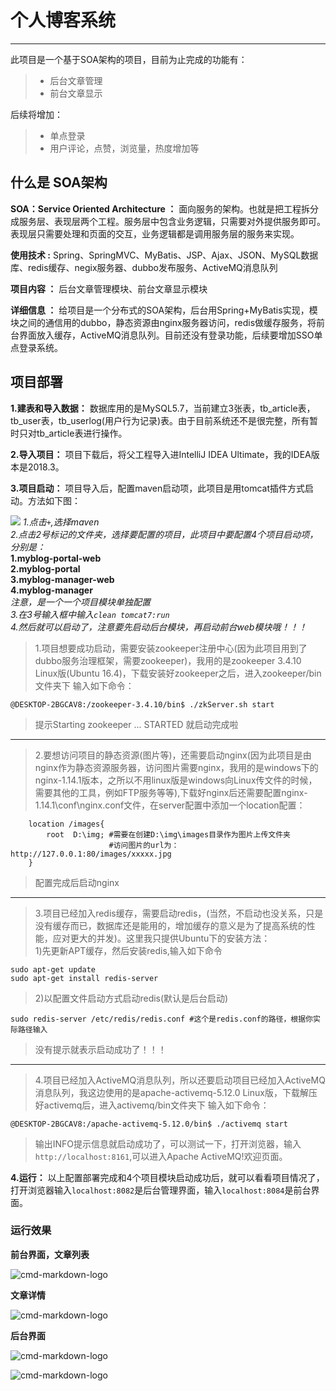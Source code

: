 # 个人博客系统

------

此项目是一个基于SOA架构的项目，目前为止完成的功能有：

> * 后台文章管理
> * 前台文章显示

后续将增加：

> * 单点登录
> * 用户评论，点赞，浏览量，热度增加等

## 什么是 SOA架构

**SOA：Service Oriented Architecture ：** 面向服务的架构。也就是把工程拆分成服务层、表现层两个工程。服务层中包含业务逻辑，只需要对外提供服务即可。表现层只需要处理和页面的交互，业务逻辑都是调用服务层的服务来实现。

**使用技术 :** Spring、SpringMVC、MyBatis、JSP、Ajax、JSON、MySQL数据库、redis缓存、negix服务器、dubbo发布服务、ActiveMQ消息队列

**项目内容 ：** 后台文章管理模块、前台文章显示模块

**详细信息 ：** 给项目是一个分布式的SOA架构，后台用Spring+MyBatis实现，模块之间的通信用的dubbo，静态资源由nginx服务器访问，redis做缓存服务，将前台界面放入缓存，ActiveMQ消息队列。目前还没有登录功能，后续要增加SSO单点登录系统。

## 项目部署

**1.建表和导入数据：** 数据库用的是MySQL5.7，当前建立3张表，tb_article表，tb_user表，tb_userlog(用户行为记录)表。由于目前系统还不是很完整，所有暂时只对tb_article表进行操作。

**2.导入项目：** 项目下载后，将父工程导入进IntelliJ IDEA Ultimate，我的IDEA版本是2018.3。

**3.项目启动：** 项目导入后，配置maven启动项，此项目是用tomcat插件方式启动。方法如下图：

![](http://ww1.sinaimg.cn/large/85b66755gy1fyd57fv14qj21an0q90xc.jpg)
*1.点击`+`,选择maven*  
*2.点击2号标记的文件夹，选择要配置的项目，此项目中要配置4个项目启动项，分别是：*  
**1.myblog-portal-web**  
**2.myblog-portal**  
**3.myblog-manager-web**  
**4.myblog-manager**  
*注意，是一个一个项目模块单独配置*  
*3.在3号输入框中输入`clean tomcat7:run`*  
*4.然后就可以启动了，注意要先启动后台模块，再启动前台web模块哦！！！*

> 1.项目想要成功启动，需要安装zookeeper注册中心(因为此项目用到了dubbo服务治理框架，需要zookeeper)，我用的是zookeeper 3.4.10 Linux版(Ubuntu 16.4)，下载安装好zookeeper之后，进入zookeeper/bin文件夹下 输入如下命令：

```
@DESKTOP-2BGCAV8:/zookeeper-3.4.10/bin$ ./zkServer.sh start
```
> 提示Starting zookeeper ... STARTED 就启动完成啦
****
> 2.要想访问项目的静态资源(图片等)，还需要启动nginx(因为此项目是由nginx作为静态资源服务器，访问图片需要nginx，我用的是windows下的nginx-1.14.1版本，之所以不用linux版是windows向Linux传文件的时候，需要其他的工具，例如FTP服务等等),下载好nginx后还需要配置nginx-1.14.1\conf\nginx.conf文件，在server配置中添加一个location配置：
```
    location /images{
        root  D:\img; #需要在创建D:\img\images目录作为图片上传文件夹
                      #访问图片的url为：http://127.0.0.1:80/images/xxxxx.jpg
    }
```
>配置完成后启动nginx

****
> 3.项目已经加入redis缓存，需要启动redis，(当然，不启动也没关系，只是没有缓存而已，数据库还是能用的，增加缓存的意义是为了提高系统的性能，应对更大的并发)。这里我只提供Ubuntu下的安装方法：  
1)先更新APT缓存，然后安装redis,输入如下命令
```
sudo apt-get update
sudo apt-get install redis-server

```
> 2)以配置文件启动方式启动redis(默认是后台启动)
```
sudo redis-server /etc/redis/redis.conf #这个是redis.conf的路径，根据你实际路径输入
```
> 没有提示就表示启动成功了！！！
****
> 4.项目已经加入ActiveMQ消息队列，所以还要启动项目已经加入ActiveMQ消息队列，我这边使用的是apache-activemq-5.12.0 Linux版，下载解压好activemq后，进入activemq/bin文件夹下 输入如下命令：
```
@DESKTOP-2BGCAV8:/apache-activemq-5.12.0/bin$ ./activemq start
```
> 输出INFO提示信息就启动成功了，可以测试一下，打开浏览器，输入`http://localhost:8161`,可以进入Apache ActiveMQ!欢迎页面。

**4.运行：** 以上配置部署完成和4个项目模块启动成功后，就可以看看项目情况了，打开浏览器输入`localhost:8082`是后台管理界面，输入`localhost:8084`是前台界面。

### 运行效果

**前台界面，文章列表**

![cmd-markdown-logo](http://wx4.sinaimg.cn/large/85b66755gy1fycj727h2rj21gr0rjwi5.jpg)

**文章详情**

![cmd-markdown-logo](http://wx4.sinaimg.cn/large/85b66755gy1fycj727h2rj21gr0rjwi5.jpg)

**后台界面**

![cmd-markdown-logo](http://wx2.sinaimg.cn/large/85b66755gy1fycj8ayl78j21gs0p2q7s.jpg)

![cmd-markdown-logo](http://wx3.sinaimg.cn/large/85b66755gy1fycj8g17fbj21gv0ozdhr.jpg)
